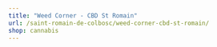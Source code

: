 ```yaml
---
title: "Weed Corner - CBD St Romain"
url: /saint-romain-de-colbosc/weed-corner-cbd-st-romain/
shop: cannabis
---
```

